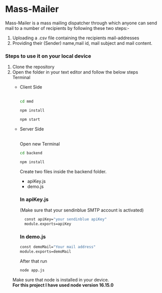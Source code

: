 # Mass-Mailer
Mass-Mailer is a mass mailing dispatcher through which anyone can send mail to a number of recipients by following these two steps:-

<ol>
  <li>Uploading a .csv file containing the recipients mail-addresses</li>
  <li>Providing their (Sender) name,mail id, mail subject and mail content.</li>
  </ol>
  
  ### Steps to use it on your local device
  <ol>
  <li>Clone the repository</li>
  <li> Open the folder in your text editor and follow the below steps</li>
  Terminal
 <br/>
  <ul>
    <li>Client Side</li>
    <br/>

```sh
cd mmd

```

```sh
npm install
```
```sh
npm start
```
<li> Server Side </li>
    <br/>
    
Open new Terminal
    
```sh
cd backend
```
```sh
npm install
```
Create two files inside the backend folder.
 <ul>
   <li>apiKey.js</li>
   <li>demo.js</li>
    </ul>
  
 ### In apiKey.js
  (Make sure that your sendinblue SMTP account is activated)
    
```sh
  const apiKey="your sendinblue apiKey"
  module.exports=apiKey
```
### In demo.js
```sh
const demoMail="Your mail address"
module.exports=demoMail
```
After that run
```sh
node app.js
```
  </ul>
Make sure that node is installed in your device.
  <br/>
  <b> For this project I have used node version 16.15.0 </b>
